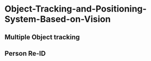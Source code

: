 # Object-Tracking-and-Positioning-System-Based-on-Vision
## Multiple Object tracking

## Person Re-ID

